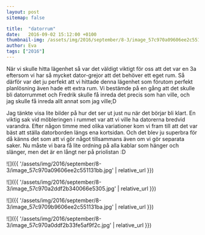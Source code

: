 ```yaml
---
layout: post
sitemap: false

title:  "datorrum"
date:   2016-09-02 15:12:00 +0100
thumbnail-img: /assets/img/2016/september/8-3/image_57c970a09606ee2c551131bb.jpg
author: Eva
tags: ["2016"]
---
```


När vi skulle hitta lägenhet så var det väldigt viktigt för oss att det var en 3a eftersom vi har så mycket dator-grejor att det behöver ett eget rum. Så därför var det ju perfekt att vi hittade denna lägenhet som förutom perfekt planlösning även hade ett extra rum. Vi bestämde på en gång att det skulle bli datorrummet och Fredrik skulle få inreda det precis som han ville, och jag skulle få inreda allt annat som jag ville;D 

Jag tänkte visa lite bilder på hur det ser ut just nu när det börjar bli klart. En viktig sak vid möbleringen i rummet var att vi ville ha datorerna bredvid varandra. Efter någon timme med olika variationer kom vi fram till att det var bäst att ställa datorborden längs ena kortsidan. Och det blev ju superbra för då känns det som att vi gör något tillsammans även om vi gör separata saker. Nu måste vi bara få lite ordning på alla kablar som hänger och slänger, men det är en långt ner på priolistan :D

![]({{ '/assets/img/2016/september/8-3/image_57c970a09606ee2c551131bb.jpg'  | relative_url }})

![]({{ '/assets/img/2016/september/8-3/image_57c970a2ddf2b340066e5305.jpg'  | relative_url }})

![]({{ '/assets/img/2016/september/8-3/image_57c9709b9606ee2c551131ba.jpg'  | relative_url }})

![]({{ '/assets/img/2016/september/8-3/image_57c970a0ddf2b33fe5af9f2c.jpg'  | relative_url }})

